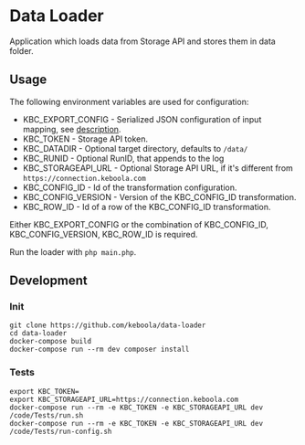 # Data Loader

Application which loads data from Storage API and stores them
in data folder. 

## Usage
The following environment variables are used for configuration:

- KBC_EXPORT_CONFIG - Serialized JSON configuration of input mapping, 
    see [description](https://developers.keboola.com/extend/common-interface/config-file/).
- KBC_TOKEN - Storage API token.
- KBC_DATADIR - Optional target directory, defaults to `/data/`
- KBC_RUNID - Optional RunID, that appends to the log
- KBC_STORAGEAPI_URL - Optional Storage API URL, if it's different from `https://connection.keboola.com`
- KBC_CONFIG_ID - Id of the transformation configuration.
- KBC_CONFIG_VERSION - Version of the KBC_CONFIG_ID transformation.
- KBC_ROW_ID - Id of a row of the KBC_CONFIG_ID transformation. 

Either KBC_EXPORT_CONFIG or the combination of KBC_CONFIG_ID, KBC_CONFIG_VERSION, KBC_ROW_ID is required.

Run the loader with `php main.php`.

## Development

### Init

```
git clone https://github.com/keboola/data-loader
cd data-loader
docker-compose build
docker-compose run --rm dev composer install
```

### Tests

```
export KBC_TOKEN=
export KBC_STORAGEAPI_URL=https://connection.keboola.com
docker-compose run --rm -e KBC_TOKEN -e KBC_STORAGEAPI_URL dev /code/Tests/run.sh
docker-compose run --rm -e KBC_TOKEN -e KBC_STORAGEAPI_URL dev /code/Tests/run-config.sh  
```
